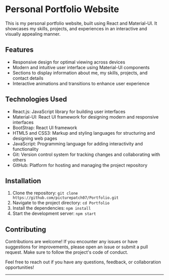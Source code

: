 # Personal Portfolio Website

This is my personal portfolio website, built using React and Material-UI. It showcases my skills, projects, and experiences in an interactive and visually appealing manner.

## Features

- Responsive design for optimal viewing across devices
- Modern and intuitive user interface using Material-UI components
- Sections to display information about me, my skills, projects, and contact details
- Interactive animations and transitions to enhance user experience

## Technologies Used

- React.js: JavaScript library for building user interfaces
- Material-UI: React UI framework for designing modern and responsive interfaces
- BootStrap: React UI framework
- HTML5 and CSS3: Markup and styling languages for structuring and designing web pages
- JavaScript: Programming language for adding interactivity and functionality
- Git: Version control system for tracking changes and collaborating with others
- GitHub: Platform for hosting and managing the project repository

## Installation

1. Clone the repository: `git clone https://github.com/picturepatch07/Portfolio.git`
2. Navigate to the project directory: `cd Portfolio`
3. Install the dependencies: `npm install`
4. Start the development server: `npm start`

## Contributing

Contributions are welcome! If you encounter any issues or have suggestions for improvements, please open an issue or submit a pull request. Make sure to follow the project's code of conduct.

Feel free to reach out if you have any questions, feedback, or collaboration opportunities!

---
